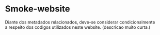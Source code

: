 # Smoke-website
Diante dos metadados relacionados, deve-se considerar condicionalmente a respeito dos codigos utilizados neste website. (descricao muito curta.)
